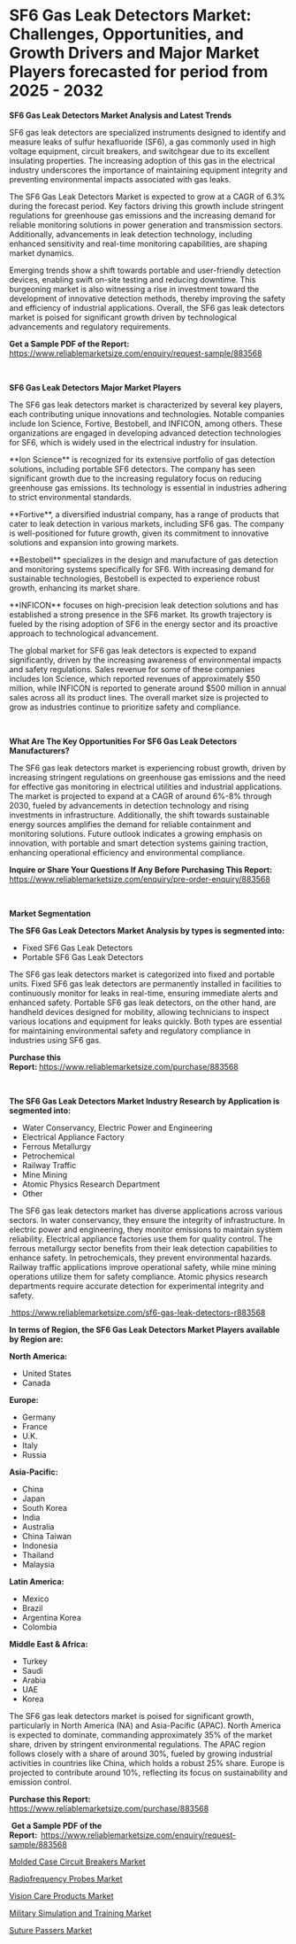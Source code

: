 <p><h1>SF6 Gas Leak Detectors Market: Challenges, Opportunities, and Growth Drivers and Major Market Players forecasted for period from 2025 - 2032</h1></p><p><strong>SF6 Gas Leak Detectors Market Analysis and Latest Trends</strong></p>
<p><p>SF6 gas leak detectors are specialized instruments designed to identify and measure leaks of sulfur hexafluoride (SF6), a gas commonly used in high voltage equipment, circuit breakers, and switchgear due to its excellent insulating properties. The increasing adoption of this gas in the electrical industry underscores the importance of maintaining equipment integrity and preventing environmental impacts associated with gas leaks.</p><p>The SF6 Gas Leak Detectors Market is expected to grow at a CAGR of 6.3% during the forecast period. Key factors driving this growth include stringent regulations for greenhouse gas emissions and the increasing demand for reliable monitoring solutions in power generation and transmission sectors. Additionally, advancements in leak detection technology, including enhanced sensitivity and real-time monitoring capabilities, are shaping market dynamics. </p><p>Emerging trends show a shift towards portable and user-friendly detection devices, enabling swift on-site testing and reducing downtime. This burgeoning market is also witnessing a rise in investment toward the development of innovative detection methods, thereby improving the safety and efficiency of industrial applications. Overall, the SF6 gas leak detectors market is poised for significant growth driven by technological advancements and regulatory requirements.</p></p>
<p><strong>Get a Sample PDF of the Report:&nbsp;</strong> <a href="https://www.reliablemarketsize.com/enquiry/request-sample/883568?utm_campaign=2470&utm_medium=2&utm_source=Github&utm_content=ia&utm_term=11042025&utm_id=sf6-gas-leak-detectors">https://www.reliablemarketsize.com/enquiry/request-sample/883568</a></p>
<p>&nbsp;</p>
<p><strong>SF6 Gas Leak Detectors Major Market Players</strong></p>
<p><p>The SF6 gas leak detectors market is characterized by several key players, each contributing unique innovations and technologies. Notable companies include Ion Science, Fortive, Bestobell, and INFICON, among others. These organizations are engaged in developing advanced detection technologies for SF6, which is widely used in the electrical industry for insulation.</p><p>**Ion Science** is recognized for its extensive portfolio of gas detection solutions, including portable SF6 detectors. The company has seen significant growth due to the increasing regulatory focus on reducing greenhouse gas emissions. Its technology is essential in industries adhering to strict environmental standards.</p><p>**Fortive**, a diversified industrial company, has a range of products that cater to leak detection in various markets, including SF6 gas. The company is well-positioned for future growth, given its commitment to innovative solutions and expansion into growing markets.</p><p>**Bestobell** specializes in the design and manufacture of gas detection and monitoring systems specifically for SF6. With increasing demand for sustainable technologies, Bestobell is expected to experience robust growth, enhancing its market share.</p><p>**INFICON** focuses on high-precision leak detection solutions and has established a strong presence in the SF6 market. Its growth trajectory is fueled by the rising adoption of SF6 in the energy sector and its proactive approach to technological advancement.</p><p>The global market for SF6 gas leak detectors is expected to expand significantly, driven by the increasing awareness of environmental impacts and safety regulations. Sales revenue for some of these companies includes Ion Science, which reported revenues of approximately $50 million, while INFICON is reported to generate around $500 million in annual sales across all its product lines. The overall market size is projected to grow as industries continue to prioritize safety and compliance.</p></p>
<p>&nbsp;</p>
<p><strong>What Are The Key Opportunities For SF6 Gas Leak Detectors Manufacturers?</strong></p>
<p><p>The SF6 gas leak detectors market is experiencing robust growth, driven by increasing stringent regulations on greenhouse gas emissions and the need for effective gas monitoring in electrical utilities and industrial applications. The market is projected to expand at a CAGR of around 6%-8% through 2030, fueled by advancements in detection technology and rising investments in infrastructure. Additionally, the shift towards sustainable energy sources amplifies the demand for reliable containment and monitoring solutions. Future outlook indicates a growing emphasis on innovation, with portable and smart detection systems gaining traction, enhancing operational efficiency and environmental compliance.</p></p>
<p><strong>Inquire or Share Your Questions If Any Before Purchasing This Report:</strong> <a href="https://www.reliablemarketsize.com/enquiry/pre-order-enquiry/883568?utm_campaign=2470&utm_medium=2&utm_source=Github&utm_content=ia&utm_term=11042025&utm_id=sf6-gas-leak-detectors">https://www.reliablemarketsize.com/enquiry/pre-order-enquiry/883568</a></p>
<p>&nbsp;</p>
<p><strong>Market Segmentation</strong></p>
<p><strong>The SF6 Gas Leak Detectors Market Analysis by types is segmented into:</strong></p>
<p><ul><li>Fixed SF6 Gas Leak Detectors</li><li>Portable SF6 Gas Leak Detectors</li></ul></p>
<p><p>The SF6 gas leak detectors market is categorized into fixed and portable units. Fixed SF6 gas leak detectors are permanently installed in facilities to continuously monitor for leaks in real-time, ensuring immediate alerts and enhanced safety. Portable SF6 gas leak detectors, on the other hand, are handheld devices designed for mobility, allowing technicians to inspect various locations and equipment for leaks quickly. Both types are essential for maintaining environmental safety and regulatory compliance in industries using SF6 gas.</p></p>
<p><strong>Purchase this Report:&nbsp;</strong><a href="https://www.reliablemarketsize.com/purchase/883568?utm_campaign=2470&utm_medium=2&utm_source=Github&utm_content=ia&utm_term=11042025&utm_id=sf6-gas-leak-detectors">https://www.reliablemarketsize.com/purchase/883568</a></p>
<p>&nbsp;</p>
<p><strong>The SF6 Gas Leak Detectors Market Industry Research by Application is segmented into:</strong></p>
<p><ul><li>Water Conservancy, Electric Power and Engineering</li><li>Electrical Appliance Factory</li><li>Ferrous Metallurgy</li><li>Petrochemical</li><li>Railway Traffic</li><li>Mine Mining</li><li>Atomic Physics Research Department</li><li>Other</li></ul></p>
<p><p>The SF6 gas leak detectors market has diverse applications across various sectors. In water conservancy, they ensure the integrity of infrastructure. In electric power and engineering, they monitor emissions to maintain system reliability. Electrical appliance factories use them for quality control. The ferrous metallurgy sector benefits from their leak detection capabilities to enhance safety. In petrochemicals, they prevent environmental hazards. Railway traffic applications improve operational safety, while mine mining operations utilize them for safety compliance. Atomic physics research departments require accurate detection for experimental integrity and safety.</p></p>
<p><a href="https://www.reliablemarketsize.com/sf6-gas-leak-detectors-r883568?utm_campaign=2470&utm_medium=2&utm_source=Github&utm_content=ia&utm_term=11042025&utm_id=sf6-gas-leak-detectors">&nbsp;https://www.reliablemarketsize.com/sf6-gas-leak-detectors-r883568</a></p>
<p><strong>In terms of Region, the SF6 Gas Leak Detectors Market Players available by Region are:</strong></p>
<p>
    <p> <strong> North America: </strong>
        <ul>
            <li>United States</li>
            <li>Canada</li>
        </ul>
        </p> 
    <p> <strong> Europe: </strong>
        <ul>
            <li>Germany</li>
            <li>France</li>
            <li>U.K.</li>
            <li>Italy</li>
            <li>Russia</li>
        </ul>
        </p> 
    <p> <strong> Asia-Pacific: </strong>
        <ul>
            <li>China</li>
            <li>Japan</li>
            <li>South Korea</li>
            <li>India</li>
            <li>Australia</li>
            <li>China Taiwan</li>
            <li>Indonesia</li>
            <li>Thailand</li>
            <li>Malaysia</li>
        </ul>
        </p> 
    <p> <strong> Latin America: </strong>
        <ul>
            <li>Mexico</li>
            <li>Brazil</li>
            <li>Argentina Korea</li>
            <li>Colombia</li>
        </ul>
        </p> 
    <p> <strong> Middle East & Africa: </strong>
        <ul>
            <li>Turkey</li>
            <li>Saudi</li>
            <li>Arabia</li>
            <li>UAE</li>
            <li>Korea</li>
        </ul>
    </p>
    </p>
<p><p>The SF6 gas leak detectors market is poised for significant growth, particularly in North America (NA) and Asia-Pacific (APAC). North America is expected to dominate, commanding approximately 35% of the market share, driven by stringent environmental regulations. The APAC region follows closely with a share of around 30%, fueled by growing industrial activities in countries like China, which holds a robust 25% share. Europe is projected to contribute around 10%, reflecting its focus on sustainability and emission control.</p></p>
<p><strong>Purchase this Report: </strong><a href="https://www.reliablemarketsize.com/purchase/883568?utm_campaign=2470&utm_medium=2&utm_source=Github&utm_content=ia&utm_term=11042025&utm_id=sf6-gas-leak-detectors">https://www.reliablemarketsize.com/purchase/883568</a></p>
<p>&nbsp;<strong>Get a Sample PDF of the Report:&nbsp;&nbsp;</strong><a href="https://www.reliablemarketsize.com/enquiry/request-sample/883568?utm_campaign=2470&utm_medium=2&utm_source=Github&utm_content=ia&utm_term=11042025&utm_id=sf6-gas-leak-detectors">https://www.reliablemarketsize.com/enquiry/request-sample/883568</a></p>
<p><strong></strong></p>
<p><p><a href="https://github.com/marteionun0/Market-Research-Report-List-1/blob/main/molded-case-circuit-breakers-market.md?utm_campaign=2470&utm_medium=2&utm_source=Github&utm_content=ia&utm_term=11042025&utm_id=sf6-gas-leak-detectors">Molded Case Circuit Breakers Market</a></p><p><a href="https://www.linkedin.com/pulse/radiofrequency-probes-market-size-growth-type-application-10dce?utm_campaign=2470&utm_medium=2&utm_source=Github&utm_content=ia&utm_term=11042025&utm_id=sf6-gas-leak-detectors">Radiofrequency Probes Market</a></p><p><a href="https://www.linkedin.com/pulse/influencing-factors-vision-care-products-market-insights-ocm4e?utm_campaign=2470&utm_medium=2&utm_source=Github&utm_content=ia&utm_term=11042025&utm_id=sf6-gas-leak-detectors">Vision Care Products Market</a></p><p><a href="https://github.com/maseykokosq1/Market-Research-Report-List-1/blob/main/military-simulation-and-training-market.md?utm_campaign=2470&utm_medium=2&utm_source=Github&utm_content=ia&utm_term=11042025&utm_id=sf6-gas-leak-detectors">Military Simulation and Training Market</a></p><p><a href="https://www.linkedin.com/pulse/detailed-report-suture-passers-market-value-segments-growth-h89ze?utm_campaign=2470&utm_medium=2&utm_source=Github&utm_content=ia&utm_term=11042025&utm_id=sf6-gas-leak-detectors">Suture Passers Market</a></p></p>